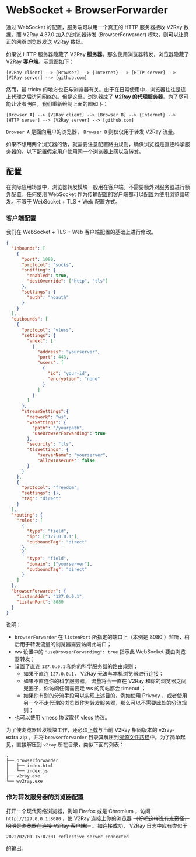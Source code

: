 # WebSocket + BrowserForwarder
通过 WebSocket 的配置，服务端可以用一个真正的 HTTP 服务器接收 V2Ray 数据。而 V2Ray 4.37.0 加入的浏览器转发 (BrowserForwarder) 模块，则可以让真正的网页浏览器发送 V2Ray 数据。

如果说 HTTP 服务器隐藏了 V2Ray **服务器**，那么使用浏览器转发，浏览器隐藏了 V2Ray **客户端**。示意图如下：

```
[V2Ray client] --> [Browser] --> {Internet} --> [HTTP server] --> [V2Ray server] --> [github.com]
```

然而，最 tricky 的地方也正与浏览器有关。由于在日常使用中，浏览器往往是连上代理之后访问网络的。但是这里，浏览器成了 **V2Ray 的代理服务器**。为了尽可能让读者明白，我们重新绘制上面的图如下：

```
[Browser A] --> [V2Ray client] --> [Browser B] --> {Internet} --> [HTTP server] --> [V2Ray server] --> [github.com]
```

`Browser A` 是面向用户的浏览器， `Browser B` 则仅仅用于转发 V2Ray 流量。

如果不想用两个浏览器的话，就需要注意配置路由规则，确保浏览器是直连科学服务器的。以下配置假定用户使用同一个浏览器上网以及转发。

## 配置
在实际应用场景中，浏览器转发模块一般用在客户端。不需要额外对服务器进行额外配置。任何使用 WebSocket 作为传输配置的客户端都可以配置为使用浏览器转发。不限于 WebSocket + TLS + Web 配置方式。

### 客户端配置
我们在 WebSocket + TLS + Web 客户端配置的基础上进行修改。
```json
{
  "inbounds": [
    {
      "port": 1080,
      "protocol": "socks",
      "sniffing": {
        "enabled": true,
        "destOverride": ["http", "tls"]
      },
      "settings": {
        "auth": "noauth"
      }
    }
  ],
  "outbounds": [
    {
      "protocol": "vless",
      "settings": {
        "vnext": [
          {
            "address": "yourserver",
            "port": 443,
            "users": [
              {
                "id": "your-id",
                "encryption": "none"
              }
            ]
          }
        ]
      },
      "streamSettings":{
        "network": "ws",
        "wsSettings": {
          "path": "/yourpath",
          "useBrowserForwarding": true
        },
        "security": "tls",
        "tlsSettings": {
            "serverName": "yourserver",
            "allowInsecure": false
        }
      }
    },
    {
      "protocol": "freedom",
      "settings": {},
      "tag": "direct"
    }
  ],
  "routing": {
    "rules": [
      {
        "type": "field",
        "ip": ["127.0.0.1"],
        "outboundTag": "direct"
      },
      {
        "type": "field",
        "domain": ["yourserver"],
        "outboundTag": "direct"
      }
    ]
  },
  "browserForwarder": {
    "listenAddr": "127.0.0.1",
    "listenPort": 8080
  }
}
```

说明：
- `browserForwarder` 在 `listenPort` 所指定的端口上（本例是 8080 ）监听，稍后用于转发流量的浏览器需要访问此端口；
- ws 设置中的 `"useBrowserForwarding": true` 指示此 WebSocket 要由浏览器转发；
- 设置了直连 `127.0.0.1` 和你的科学服务器的路由规则；
  * 如果不直连 `127.0.0.1`， V2Ray 无法与本机浏览器进行连接；
  * 如果不直连你的科学服务器，  流量将会一直在 V2Ray 和你的浏览器之间兜圈子，你访问任何需要走 ws 的网站都会 timeout ；
  * 如果你有别的分流手段可以实现上述目的，例如使用 Privoxy ，或者使用另一个不走代理的浏览器作为转发服务器，那么可以不需要此处的分流规则；
- 也可以使用 vmess 协议取代 vless 协议。

为了使浏览器转发模块工作，还必须[下载](https://github.com/v2fly/v2ray-core/releases)与当前 V2Ray 相同版本的 v2ray-extra.zip 。并将 `browserforwarder` 目录其解压到[资源文件路径](https://www.v2fly.org/config/env.html#%E8%B5%84%E6%BA%90%E6%96%87%E4%BB%B6%E8%B7%AF%E5%BE%84)中。为了简单起见，直接解压到 `v2ray` 所在目录，类似下面的列表：

```
.
├── browserforwarder
│   ├── index.html
│   └── index.js
├── v2ray.exe
└── wv2ray.exe
```

### 作为转发服务器的浏览器配置
打开一个现代网络浏览器，例如 Firefox 或是 Chromium ，访问 `http://127.0.0.1:8080` ，使 V2Ray 连接上你的浏览器 ~~（好吧这样说有点奇怪，明明是浏览器在连接 V2Ray 客户端）~~ 。如连接成功， V2Ray 日志中应有类似于
```
2022/02/01 15:07:01 reflective server connected
```
的输出。

